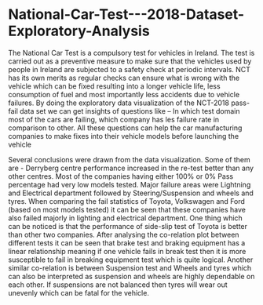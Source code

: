 # National-Car-Test---2018-Dataset-Exploratory-Analysis

The National Car Test is a compulsory test for vehicles in Ireland. 
The test is carried out as a preventive measure to make sure that the vehicles used by people in Ireland are subjected to a safety check at periodic intervals. 
NCT has its own merits as regular checks can ensure what is wrong with the vehicle which can be fixed resulting into a longer vehicle life, less consumption of fuel and most importantly less accidents due to vehicle failures. By doing the exploratory data visualization of the NCT-2018 pass-fail data set we can get insights of questions like – In which test domain most of the cars are failing, which company has les failure rate in comparison to other. All these questions can help the car manufacturing companies to make fixes into their vehicle models before launching the vehicle

Several conclusions were drawn from the data visualization. Some of them are - Derryberg centre performance increased in the re-test better than any other centres. Most of the companies having either 100% or 0% Pass percentage had very low models tested. Major failure areas were Lightning and Electrical department followed by Steering/Suspension and wheels and tyres. When comparing the fail statistics of Toyota, Volkswagen and Ford (based on most models tested) it can be seen that these companies have also failed majorly in lighting and electrical department. One thing which can be noticed is that the performance of side-slip test of Toyota is better than other two companies.
After analysing the co-relation plot between different tests it can be seen that brake test and braking equipment has a linear relationship meaning if one vehicle fails in break test then it is more susceptible to fail in breaking equipment test which is quite logical. Another similar co-relation is between Suspension test and Wheels and tyres which can also be interpreted as suspension and wheels are highly dependable on each other. If suspensions are not balanced then tyres will wear out unevenly which can be fatal for the vehicle.
